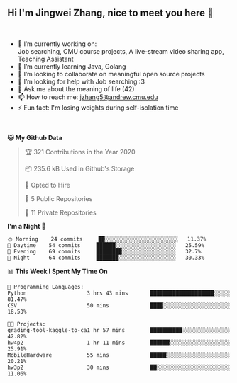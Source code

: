 Hi I'm Jingwei Zhang, nice to meet you here 👋
---
<br>


- 🔭 I’m currently working on: <br>
    Job searching, CMU course projects, A live-stream video sharing app, Teaching Assistant
- 🌱 I’m currently learning Java, Golang
- 👯 I’m looking to collaborate on meaningful open source projects
- 🤔 I’m looking for help with Job searching :3
- 💬 Ask me about the meaning of life (42)
- 📫 How to reach me: jzhang5@andrew.cmu.edu
- ⚡ Fun fact: I'm losing weights during self-isolation time
<br>


<!--START_SECTION:waka-->
**🐱 My Github Data** 

> 🏆 321 Contributions in the Year 2020
 > 
> 📦 235.6 kB Used in Github's Storage 
 > 
> 💼 Opted to Hire
 > 
> 📜 5 Public Repositories
 > 
> 🔑 11 Private Repositories 

**I'm a Night 🦉** 

```text
🌞 Morning    24 commits     ██░░░░░░░░░░░░░░░░░░░░░░░   11.37% 
🌆 Daytime    54 commits     ██████░░░░░░░░░░░░░░░░░░░   25.59% 
🌃 Evening    69 commits     ████████░░░░░░░░░░░░░░░░░   32.7% 
🌙 Night      64 commits     ███████░░░░░░░░░░░░░░░░░░   30.33%

```


📊 **This Week I Spent My Time On** 

```text
💬 Programming Languages: 
Python                   3 hrs 43 mins       ████████████████████░░░░░   81.47% 
CSV                      50 mins             ████░░░░░░░░░░░░░░░░░░░░░   18.53%

🐱‍💻 Projects: 
grading-tool-kaggle-to-ca1 hr 57 mins        ██████████░░░░░░░░░░░░░░░   42.82% 
hw4p2                    1 hr 11 mins        ██████░░░░░░░░░░░░░░░░░░░   25.91% 
MobileHardware           55 mins             █████░░░░░░░░░░░░░░░░░░░░   20.21% 
hw3p2                    30 mins             ██░░░░░░░░░░░░░░░░░░░░░░░   11.06%

```


<!--END_SECTION:waka-->

